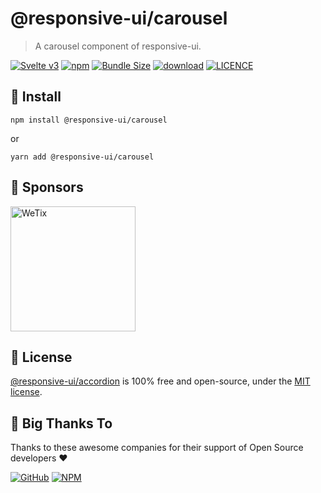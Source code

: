 
# @responsive-ui/carousel

> A carousel component of responsive-ui.

<p>

[![Svelte v3](https://img.shields.io/badge/svelte-v3-orange.svg)](https://svelte.dev)
[![npm](https://img.shields.io/npm/v/@responsive-ui/carousel.svg)](https://www.npmjs.com/package/@responsive-ui/carousel)
[![Bundle Size](https://badgen.net/bundlephobia/minzip/%40responsive-ui%2Fcarousel)](https://bundlephobia.com/result?p=%40responsive-ui%2Fcarousel)
[![download](https://img.shields.io/npm/dw/@responsive-ui/carousel.svg)](https://www.npmjs.com/package/@responsive-ui/carousel)
[![LICENCE](https://img.shields.io/github/license/wetix/responsive-ui)](https://github.com/wetix/responsive-ui/blob/main/LICENSE)

</p>

## 🔨 Install

```console
npm install @responsive-ui/carousel
```

or

```console
yarn add @responsive-ui/carousel
```

## 🔋 Sponsors

<img src="https://asset.wetix.my/images/logo/wetix.png" alt="WeTix" width="200px">

## 📄 License

[@responsive-ui/accordion](https://github.com/wetix/responsive-ui/tree/main/components/accordion) is 100% free and open-source, under the [MIT license](https://github.com/wetix/responsive-ui/blob/main/LICENSE).

## 🎉 Big Thanks To

Thanks to these awesome companies for their support of Open Source developers ❤

[![GitHub](https://jstools.dev/img/badges/github.svg)](https://github.com/open-source)
[![NPM](https://jstools.dev/img/badges/npm.svg)](https://www.npmjs.com/)

